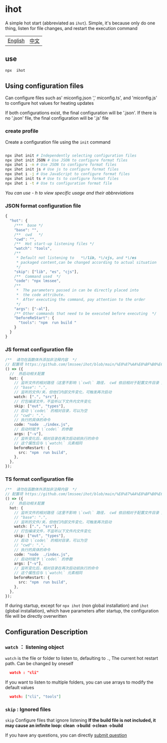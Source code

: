 # ihot

A simple hot start (abbreviated as `ihot`). Simple, it's because only do one thing, listen for file changes, and restart the execution command

<table><tr>
<td><a href="https://github.com/lmssee/ihot/blob/main/ReadMe.md"  target="_self">English</a></td>
<td><a href="https://github.com/lmssee/ihot/blob/main/自述文件.md"  target="_self">中文</a></td>
</tr></table>

## use

```sh
npx  ihot
```

## Using configuration files

Can configure files such as' miconfig.json ',' miconfig.ts', and 'miconfig.js' to configure hot values for heating updates

If both configurations exist, the final configuration will be '.json'. If there is no '.json' file, the final configuration will be '.js' file

### create profile

Create a configuration file using the `init` command

```sh

npx ihot init # Independently selecting configuration files
npx ihot init JSON # Use JSON to configure format files
npx ihot i -n # Use JSON to configure format files
npx ihot init js # Use js to configure format files
npx ihot i -j # Use JavaScript to configure format files
npx ihot init ts # Use ts to configure format files
npx ihot i -t # Use ts configuration format file
```

_You can use - h to view specific usage and their abbreviations_

### JSON format configuration file

```ts
{
  "hot": {
    /***  base */
    "base": "",
    /**  cwd   */
    "cwd": "",
    /**  Hot start-up listening files */
    "watch": "tools",
    /**
     * Default not listening to   *\/lib, *\/cjs, and *\/es
     * packaged content,can be changed according to actual situation
     */
    "skip": ["lib", "es", "cjs"],
    /**  Command used  */
    "code": "npx lmssee",
    /**
     *  The parameters passed in can be directly placed into
     *  the code attribute.
     *  After executing the command, pay attention to the order
     */
    "args": ["-al"],
    /** Other commands that need to be executed before executing  */
    "beforeReStart": {
      "tools": "npm  run build "
    }
  }
}
```

### JS format configuration file

```ts
/**  请勿在函数体外添加非注释内容  */
// 配置项 https://github.com/lmssee/ihot/blob/main/%E8%87%AA%E8%BF%B0%E6%96%87%E4%BB%B6.md#配置说明
() => ({
  //  热启动相关配置
  hot: {
    // 监听文件的相对路径（这里不影响 \`cwd\` 路径， cwd 依旧相对于配置文件目录 ）
    // "base": ".",
    // 监听的文件/夹，但他们内部文件变化，可触发再次启动
    watch: [".", "src"],
    // 打包编译文件，不监听以下文件内文件变化
    skip: ["out", "types"],
    // 启动 \`code\` 的相对目录，可以为空
    // "cwd": ".",
    // 执行的具体的命令
    code: "node  ./index.js",
    // 启动时赋予 \`code\` 的参数
    args: ["-v"],
    // 监听变化后，相对目录在再次启动前执行的命令
    // 这个属性应与 \`watch\` 元素相同
    beforeRestart: {
      src: "npm  run build",
    },
  },
});
```

### TS format configuration file

```ts
/**  请勿在函数体外添加非注释内容  */
// 配置项 https://github.com/lmssee/ihot/blob/main/%E8%87%AA%E8%BF%B0%E6%96%87%E4%BB%B6.md#配置说明
() => ({
  //  热启动相关配置
  hot: {
    // 监听文件的相对路径（这里不影响 \`cwd\` 路径， cwd 依旧相对于配置文件目录 ）
    // "base": ".",
    // 监听的文件/夹，但他们内部文件变化，可触发再次启动
    watch: [".", "src"],
    // 打包编译文件，不监听以下文件内文件变化
    skip: ["out", "types"],
    // 启动 \`code\` 的相对目录，可以为空
    // "cwd": ".",
    // 执行的具体的命令
    code: "node  ./index.js",
    // 启动时赋予 \`code\` 的参数
    args: ["-v"],
    // 监听变化后，相对目录在再次启动前执行的命令
    // 这个属性应与 \`watch\` 元素相同
    beforeRestart: {
      src: "npm  run build",
    },
  },
});
```

If during startup, except for `npx ihot` (non global installation) and `ihot` (global installation), which have parameters after startup, the configuration file will be directly overwritten

## Configuration Description

### `watch` ： listening object

`watch` is the file or folder to listen to, defaulting to `.`, The current hot restart path. Can be changed by oneself

```json
  watch : "cli"
```

If you want to listen to multiple folders, you can use arrays to modify the default values

```json
  watch: ["cli", "tools"]
```

### `skip` : Ignored files

`skip` Configure files that ignore listening **If the build file is not included, it may cause an infinite loop: clean ->build ->clean ->build**

If you have any questions, you can directly [submit question](https://github.com/lmssee/ihot/issues/new)

